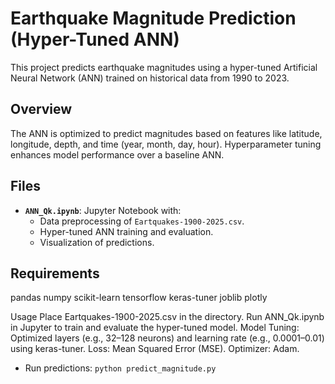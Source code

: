 # Earthquake Magnitude Prediction (Hyper-Tuned ANN)

This project predicts earthquake magnitudes using a hyper-tuned Artificial Neural Network (ANN) trained on historical data from 1990 to 2023.

## Overview
The ANN is optimized to predict magnitudes based on features like latitude, longitude, depth, and time (year, month, day, hour). Hyperparameter tuning enhances model performance over a baseline ANN.

## Files
- **`ANN_Qk.ipynb`**: Jupyter Notebook with:
  - Data preprocessing of `Eartquakes-1900-2025.csv`.
  - Hyper-tuned ANN training and evaluation.
  - Visualization of predictions.

## Requirements
pandas
numpy
scikit-learn
tensorflow
keras-tuner
joblib
plotly

Usage
Place Eartquakes-1900-2025.csv in the directory.
Run ANN_Qk.ipynb in Jupyter to train and evaluate the hyper-tuned model.
Model
Tuning: Optimized layers (e.g., 32–128 neurons) and learning rate (e.g., 0.0001–0.01) using keras-tuner.
Loss: Mean Squared Error (MSE).
Optimizer: Adam.

- Run predictions: `python predict_magnitude.py`
